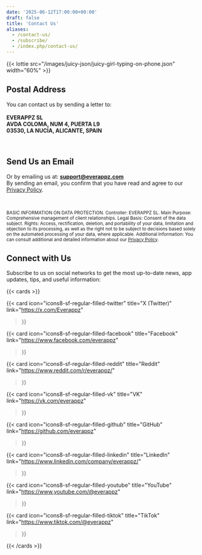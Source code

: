 ```yaml
---
date: '2025-06-12T17:00:00+00:00'
draft: false
title: 'Contact Us'
aliases:
  - /contact-us/
  - /subscribe/
  - /index.php/contact-us/
---
```


{{< lottie src="/images/juicy-json/juicy-girl-typing-on-phone.json" width="60%" >}}

## Postal Address

You can contact us by sending a letter to:<br><br>
**EVERAPPZ SL**  
**AVDA COLOMA, NUM 4, PUERTA L9**  
**03530, LA NUCÍA, ALICANTE, SPAIN**

<br>

## Send Us an Email

Or by emailing us at: **[support@everappz.com](mailto:support@everappz.com)**  
By sending an email, you confirm that you have read and agree to our [Privacy Policy](../legal/privacy-policy).

<br>

<sub>BASIC INFORMATION ON DATA PROTECTION. Controller: EVERAPPZ SL. Main Purpose: Comprehensive management of client relationships. Legal Basis: Consent of the data subject. Rights: Access, rectification, deletion, and portability of your data, limitation and objection to its processing, as well as the right not to be subject to decisions based solely on the automated processing of your data, where applicable. Additional Information: You can consult additional and detailed information about our [Privacy Policy](../legal/privacy-policy).</sub>

## Connect with Us

Subscribe to us on social networks to get the most up-to-date news, app updates, tips, and useful information:

{{< cards >}}

{{< card
  icon="icons8-sf-regular-filled-twitter"
  title="X (Twitter)"
  link="https://x.com/Everappz"
>}}

{{< card
  icon="icons8-sf-regular-filled-facebook"
  title="Facebook"
  link="https://www.facebook.com/everappz"
>}}

{{< card
  icon="icons8-sf-regular-filled-reddit"
  title="Reddit"
  link="https://www.reddit.com/r/everappz/"
>}}

{{< card
  icon="icons8-sf-regular-filled-vk"
  title="VK"
  link="https://vk.com/everappz"
>}}

{{< card
  icon="icons8-sf-regular-filled-github"
  title="GitHub"
  link="https://github.com/everappz"
>}}

{{< card
  icon="icons8-sf-regular-filled-linkedin"
  title="LinkedIn"
  link="https://www.linkedin.com/company/everappz/"
>}}

{{< card
  icon="icons8-sf-regular-filled-youtube"
  title="YouTube"
  link="https://www.youtube.com/@everappz"
>}}

{{< card
  icon="icons8-sf-regular-filled-tiktok"
  title="TikTok"
  link="https://www.tiktok.com/@everappz"
>}}

{{< /cards >}}
